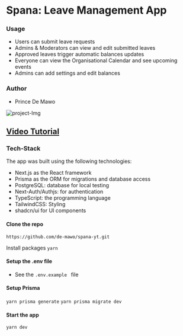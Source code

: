 # Spana: Leave Management App

### Usage
- Users can submit leave requests
- Admins & Moderators can view and edit submitted leaves
- Approved leaves trigger automatic balances updates
- Everyone can view the Organisational Calendar and see upcoming events
- Admins can add settings and edit balances

### Author 
- Prince De Mawo 

<img src="/spanaOG.png" alt="project-Img" />

## <a href="https://youtu.be/F_d3TviPLOk?si=ACY13MBcpQEbg1wb"> Video Tutorial </a>

### Tech-Stack
The app was built using the following technologies:

- Next.js as the React framework
- Prisma as the ORM for migrations and database access
- PostgreSQL: database for local testing
- Next-Auth/Authjs: for authentication
- TypeScript: the programming language
- TailwindCSS: Styling
- shadcn/ui for UI components



#### Clone the repo
`https://github.com/de-mawo/spana-yt.git `

Install packages
`yarn `

#### Setup the .env file
- See the `.env.example ` file

#### Setup Prisma
`yarn prisma generate`
`yarn prisma migrate dev `

#### Start the app
`yarn dev`
